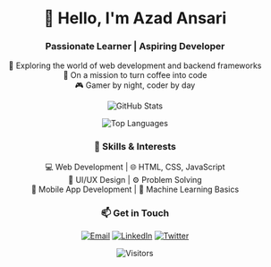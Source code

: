 <!-- Your Name and Intro -->
<h1 align="center">👋 Hello, I'm Azad Ansari</h1>
<h3 align="center">Passionate Learner | Aspiring Developer</h3>

<!-- Your Bio -->
<p align="center">
  🌱 Exploring the world of web development and backend frameworks<br>
  🚀 On a mission to turn coffee into code<br>
  🎮 Gamer by night, coder by day
</p>

<!-- GitHub Stats and Languages -->
<p align="center">
  <img src="https://github-readme-stats.vercel.app/api?username=AzadAnsari15&show_icons=true&theme=radical" alt="GitHub Stats">
</p>
<p align="center">
  <img src="https://github-readme-stats.vercel.app/api/top-langs/?username=AzadAnsari15&layout=compact&theme=radical" alt="Top Languages">
</p>

<!-- Your Interests and Skills -->
<h3 align="center">🚀 Skills & Interests</h3>
<p align="center">
  💻 Web Development | 🌐 HTML, CSS, JavaScript<br>
  🎨 UI/UX Design | ⚙️ Problem Solving<br>
  📱 Mobile App Development | 🧠 Machine Learning Basics<br>
</p>

<!-- Contact Information -->
<h3 align="center">📫 Get in Touch</h3>
<p align="center">
  <a href="mailto:your.email@example.com"><img src="https://img.shields.io/badge/Email-D14836?style=flat-square&logo=gmail&logoColor=white" alt="Email"></a>
  <a href="https://www.linkedin.com/in/azadansari"><img src="https://img.shields.io/badge/LinkedIn-0077B5?style=flat-square&logo=linkedin&logoColor=white" alt="LinkedIn"></a>
  <a href="https://twitter.com/yourusername"><img src="https://img.shields.io/badge/Twitter-1DA1F2?style=flat-square&logo=twitter&logoColor=white" alt="Twitter"></a>
</p>

<!-- Footer -->
<p align="center">
  <img src="https://visitor-badge.laobi.icu/badge?page_id=AzadAnsari15.AzadAnsari15" alt="Visitors">
</p>
